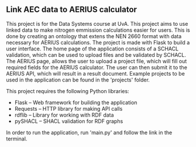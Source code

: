 ## Link AEC data to AERIUS calculator

This project is for the Data Systems course at UvA. This project aims to use linked data to make nitrogen emmission calculations easier for users. 
This is done by creating an ontology that extens the NEN 2660 format with data necessary for AERIUS calculations. 
The project is made with Flask to build a user interface. 
The home page of the application consists of a SCHACL validation, which can be used to upload files and be validated by SCHACL. 
The AERIUS page, allows the user to upload a project file, which will fill out required fields for the AERIUS calculator. The user can then submit it to the AERIUS API, which will result in a result document. 
Example projects to be used in the application can be found in the 'projects' folder.

This project requires the following Python libraries:

- Flask – Web framework for building the application 
- Requests – HTTP library for making API calls 
- rdflib – Library for working with RDF data 
- pySHACL – SHACL validation for RDF graphs 


In order to run the application, run 'main.py' and follow the link in the terminal. 
